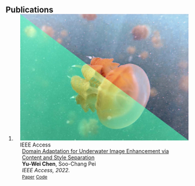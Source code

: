 <h2 id="publications" style="margin: 2px 0px -15px;">Publications</h2>

<div class="publications">
<ol class="bibliography">

<li>
<div class="pub-row">

  <div class="col-sm-3 abbr" style="position: relative;padding-right: 15px;padding-left: 15px;">
    <img src="assets/img/uiess.png" class="teaser img-fluid z-depth-1">
    <abbr class="badge">IEEE Access</abbr>
  </div>

  <div class="col-sm-9" style="position: relative;padding-right: 15px;padding-left: 20px;">
    <div class="title"><a href="https://ieeexplore.ieee.org/abstract/document/9866748">Domain Adaptation for Underwater Image Enhancement via Content and Style Separation</a></div>
    <div class="author"><strong>Yu-Wei Chen</strong>, Soo-Chang Pei</div>
    <div class="periodical"><em> IEEE Access, 2022.</em></div>
    <div class="links">
      <a href="https://ieeexplore.ieee.org/stamp/stamp.jsp?tp=&arnumber=9866748" class="btn btn-sm z-depth-0" role="button" target="_blank" style="font-size:12px;">Paper</a>
      <a href="https://github.com/fordevoted/UIESS" class="btn btn-sm z-depth-0" role="button" target="_blank" style="font-size:12px;">Code</a>
    </div>
  </div>
</div>
</li>
  
<br>

</ol>
</div>
